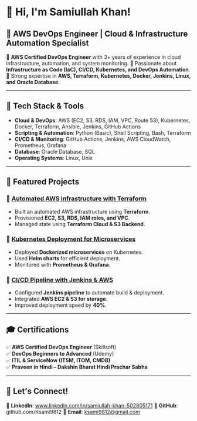 # 👋 Hi, I'm Samiullah Khan!

## 🚀 AWS DevOps Engineer | Cloud & Infrastructure Automation Specialist

🔹 **AWS Certified DevOps Engineer** with 3+ years of experience in cloud infrastructure, automation, and system monitoring. 
🔹 Passionate about **Infrastructure as Code (IaC), CI/CD, Kubernetes, and DevOps Automation**.
🔹 Strong expertise in **AWS, Terraform, Kubernetes, Docker, Jenkins, Linux, and Oracle Database**.

---

## 🔧 Tech Stack & Tools

- **Cloud & DevOps**: AWS (EC2, S3, RDS, IAM, VPC, Route 53), Kubernetes, Docker, Terraform, Ansible, Jenkins, GitHub Actions  
- **Scripting & Automation**: Python (Basic), Shell Scripting, Bash, Terraform  
- **CI/CD & Monitoring**: GitHub Actions, Jenkins, AWS CloudWatch, Prometheus, Grafana  
- **Database**: Oracle Database, SQL  
- **Operating Systems**: Linux, Unix  

---

## 📌 Featured Projects

### 🔹 [Automated AWS Infrastructure with Terraform](https://github.com/Ksami9812/Repo.git/Terraform-AWS-Infra)
- Built an automated AWS infrastructure using **Terraform**.
- Provisioned **EC2, S3, RDS, IAM roles, and VPC**.
- Managed state using **Terraform Cloud & S3 Backend**.

### 🔹 [Kubernetes Deployment for Microservices](https://github.com/Ksami9812/Repo.git/Kubernetes-Microservices)
- Deployed **Dockerized microservices** on Kubernetes.
- Used **Helm charts** for efficient deployment.
- Monitored with **Prometheus & Grafana**.

### 🔹 [CI/CD Pipeline with Jenkins & AWS](https://github.com/Ksami9812/Repo.git/Jenkins-CI-CD)
- Configured **Jenkins pipeline** to automate build & deployment.
- Integrated **AWS EC2 & S3 for storage**.
- Improved deployment speed by **40%**.

---

## 🎓 Certifications

✅ **AWS Certified DevOps Engineer** (Skillsoft)  
✅ **DevOps Beginners to Advanced** (Udemy)  
✅ **ITIL & ServiceNow (ITSM, ITOM, CMDB)**  
✅ **Praveen in Hindi – Dakshin Bharat Hindi Prachar Sabha**  

---

## 📩 Let's Connect!

📌 **LinkedIn**: www.linkedin.com/in/samiullah-khan-502805171 
📌 **GitHub**: github.com/Ksami9812
📌 **Email**: ksami9812@gmail.com  
